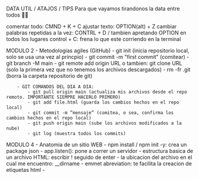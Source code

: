 DATA UTIL / ATAJOS / TIPS
Para que vayamos tirandonos la data entre todos 👍🏽

comentar todo: CMND + K + C
ajustar texto: OPTION(alt) + Z
cambiar palabras repetidas a la vez: CONTRL + D / tambien apretando OPTION en todos los lugares
control + C: frena lo que este corriendo en la terminal

MODULO 2 - Metodologias agiles (GitHub)
    - git init (inicia repositorio local, solo se usa una vez al princpio)
    - git commit -m "first commit" (comitear)
    - git branch -M main
    - git remote add origin URL
        o tambien: git clone URL (solo la primera vez que no tenemos los archivos descargados)
    - rm -fr .git (borra la carpeta repositorio de git)

        - GIT COMANDOS DEL DIA A DIA:
            - git pull origin main (actualiza mis archivos desde el repo remoto. IMPORTANTE SIEMPRE HACERLO PRIMERO) 
            - git add file.html (guarda los cambios hechos en el repo local)
            - git commit -m ”mensaje” (comitea, o sea, confirma los cambios hechos en el repo local)
            - git push origin main (sube los archivos modificados a la nube)
            - git log (muestra todos los commits)
 
MODULO 4 - Anatomia de un sitio WEB
    - npm install / npm init -y: crea un package json
    - app.listen(): pone a correr un servidor
    - estructura basica de un archivo HTML: escribir ! seguido de enter
    - la ubicacion del archivo en el cual me encuentro: __dirname
    - emmet abreviation: te facilita la creacion de etiquetas html
    -
